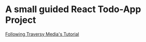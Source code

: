 # A small guided React Todo-App Project
[Following Traversy Media's Tutorial](https://www.youtube.com/watch?v=w7ejDZ8SWv8&t)
